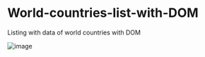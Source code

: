 # World-countries-list-with-DOM
Listing with data of world countries with DOM

![image](https://user-images.githubusercontent.com/36512716/193251178-f5eee2b6-f1f0-40e1-961f-f78f2c3292c8.png)
